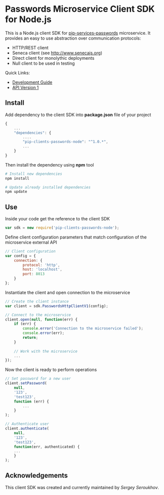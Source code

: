 # Passwords Microservice Client SDK for Node.js

This is a Node.js client SDK for [pip-services-passwords](https://github.com/pip-services-users/pip-services-passwords-node) microservice.
It provides an easy to use abstraction over communication protocols:

* HTTP/REST client
* Seneca client (see http://www.senecajs.org)
* Direct client for monolythic deployments
* Null client to be used in testing

<a name="links"></a> Quick Links:

* [Development Guide](doc/Development.md)
* [API Version 1](doc/NodeClientApiV1.md)

## Install

Add dependency to the client SDK into **package.json** file of your project
```javascript
{
    ...
    "dependencies": {
        ....
        "pip-clients-passwords-node": "^1.0.*",
        ...
    }
}
```

Then install the dependency using **npm** tool
```bash
# Install new dependencies
npm install

# Update already installed dependencies
npm update
```

## Use

Inside your code get the reference to the client SDK
```javascript
var sdk = new require('pip-clients-passwords-node');
```

Define client configuration parameters that match configuration of the microservice external API
```javascript
// Client configuration
var config = {
    connection: {
        protocol: 'http',
        host: 'localhost', 
        port: 8013
    }
};
```

Instantiate the client and open connection to the microservice
```javascript
// Create the client instance
var client = sdk.PasswordsHttpClientV1(config);

// Connect to the microservice
client.open(null, function(err) {
    if (err) {
        console.error('Connection to the microservice failed');
        console.error(err);
        return;
    }
    
    // Work with the microservice
    ...
});
```

Now the client is ready to perform operations
```javascript
// Set password for a new user
client.setPassword(
    null,
    '123',
    'test123',
    function (err) {
        ...
    }
);
```

```javascript
// Authenticate user
client.authenticate(
    null,
    '123',
    'test123',
    function(err, authenticated) {
    ...    
    }
);
```    

## Acknowledgements

This client SDK was created and currently maintained by *Sergey Seroukhov*.

